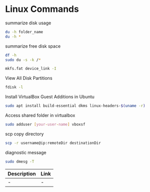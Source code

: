 # Linux Commands

summarize disk usage
```sh
du -h folder_name
du -h *
```

summarize free disk space
```sh
df -h
sudo du -s -k /*
```

```sh
mkfs.fat device_link -I
```

View All Disk Partitions
```sh
fdisk -l
```

Install VirtualBox Guest Additions in Ubuntu
```sh
sudo apt install build-essential dkms linux-headers-$(uname -r)
```

Access shared folder in virtualbox
```sh
sudo adduser [your-user-name] vboxsf
```

scp copy directory
```sh
scp -r username@ip:remoteDir destinationDir
```

diagnostic message
```sh
sudo dmesg -T
```

| Description | Link |
| ------ | ------ |
| - | -|
